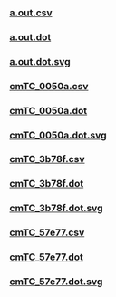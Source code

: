 ### [a.out.csv](a.out.csv)
### [a.out.dot](a.out.dot)
### [a.out.dot.svg](a.out.dot.svg)
### [cmTC_0050a.csv](cmTC_0050a.csv)
### [cmTC_0050a.dot](cmTC_0050a.dot)
### [cmTC_0050a.dot.svg](cmTC_0050a.dot.svg)
### [cmTC_3b78f.csv](cmTC_3b78f.csv)
### [cmTC_3b78f.dot](cmTC_3b78f.dot)
### [cmTC_3b78f.dot.svg](cmTC_3b78f.dot.svg)
### [cmTC_57e77.csv](cmTC_57e77.csv)
### [cmTC_57e77.dot](cmTC_57e77.dot)
### [cmTC_57e77.dot.svg](cmTC_57e77.dot.svg)
